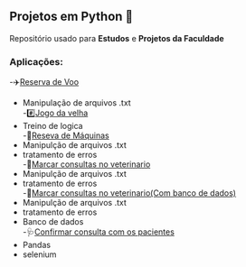 ## Projetos em Python 🐍
Repositório usado para **Estudos** e **Projetos da Faculdade**

### Aplicações:
-✈️[Reserva de Voo](https://github.com/YuriGarciaRibeiro/PROJETOS-PYTHON/tree/main/APS%20unidade%201) <br>
- Manipulação de arquivos .txt <br>
-#️⃣[Jogo da velha](https://github.com/YuriGarciaRibeiro/PROJETOS-PYTHON/tree/main/jogo%20da%20velha)<br>
- Treino de logica <br>
-🚜[Reseva de Máquinas](https://github.com/YuriGarciaRibeiro/PROJETOS-PYTHON/tree/main/quest%C3%A3o%201%20prova%201%20unidade)<br>
- Manipulção de arquivos .txt <br>
- tratamento de erros <br>
-🐶[Marcar consultas no veterinario](https://github.com/YuriGarciaRibeiro/PROJETOS-PYTHON/tree/main/questao%202%20prova%201)<br>
- Manipulção de arquivos .txt <br>
- tratamento de erros <br>
-🐶[Marcar consultas no veterinario(Com banco de dados)](https://github.com/YuriGarciaRibeiro/PROJETOS-PYTHON/tree/main/questao%202%20prova%201%20(com%20banco%20de%20dados))<br>
- Manipulção de arquivos .txt <br>
- tratamento de erros <br>
- Banco de dados <br>
-🩺[Confirmar consulta com os pacientes](https://github.com/YuriGarciaRibeiro/PROJETOS-PYTHON/tree/main/Confirmar%20consultas)<br>
- Pandas <br>
- selenium <br>
